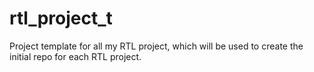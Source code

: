 # rtl_project_t
Project template for all my RTL project, which will be used to create the initial repo for each RTL project. 
